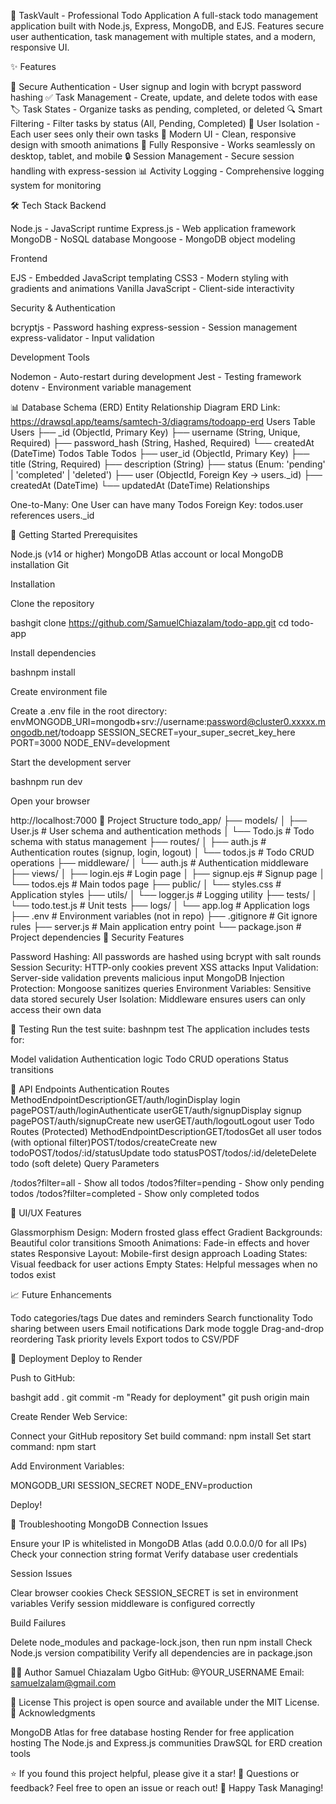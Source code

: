 📝 TaskVault - Professional Todo Application
A full-stack todo management application built with Node.js, Express, MongoDB, and EJS. Features secure user authentication, task management with multiple states, and a modern, responsive UI.

✨ Features

🔐 Secure Authentication - User signup and login with bcrypt password hashing
✅ Task Management - Create, update, and delete todos with ease
🏷️ Task States - Organize tasks as pending, completed, or deleted
🔍 Smart Filtering - Filter tasks by status (All, Pending, Completed)
👤 User Isolation - Each user sees only their own tasks
🎨 Modern UI - Clean, responsive design with smooth animations
📱 Fully Responsive - Works seamlessly on desktop, tablet, and mobile
🔒 Session Management - Secure session handling with express-session
📊 Activity Logging - Comprehensive logging system for monitoring

🛠️ Tech Stack
Backend

Node.js - JavaScript runtime
Express.js - Web application framework
MongoDB - NoSQL database
Mongoose - MongoDB object modeling

Frontend

EJS - Embedded JavaScript templating
CSS3 - Modern styling with gradients and animations
Vanilla JavaScript - Client-side interactivity

Security & Authentication

bcryptjs - Password hashing
express-session - Session management
express-validator - Input validation

Development Tools

Nodemon - Auto-restart during development
Jest - Testing framework
dotenv - Environment variable management

📊 Database Schema (ERD)
Entity Relationship Diagram
ERD Link: https://drawsql.app/teams/samtech-3/diagrams/todoapp-erd
Users Table
Users
├── _id (ObjectId, Primary Key)
├── username (String, Unique, Required)
├── password_hash (String, Hashed, Required)
└── createdAt (DateTime)
Todos Table
Todos
├── user_id (ObjectId, Primary Key)
├── title (String, Required)
├── description (String)
├── status (Enum: 'pending' | 'completed' | 'deleted')
├── user (ObjectId, Foreign Key → users._id)
├── createdAt (DateTime)
└── updatedAt (DateTime)
Relationships

One-to-Many: One User can have many Todos
Foreign Key: todos.user references users._id

🚦 Getting Started
Prerequisites

Node.js (v14 or higher)
MongoDB Atlas account or local MongoDB installation
Git

Installation

Clone the repository

bashgit clone https://github.com/SamuelChiazalam/todo-app.git
cd todo-app

Install dependencies

bashnpm install

Create environment file

Create a .env file in the root directory:
envMONGODB_URI=mongodb+srv://username:password@cluster0.xxxxx.mongodb.net/todoapp
SESSION_SECRET=your_super_secret_key_here
PORT=3000
NODE_ENV=development

Start the development server

bashnpm run dev

Open your browser

http://localhost:7000
📁 Project Structure
todo_app/
├── models/
│   ├── User.js              # User schema and authentication methods
│   └── Todo.js              # Todo schema with status management
├── routes/
│   ├── auth.js              # Authentication routes (signup, login, logout)
│   └── todos.js             # Todo CRUD operations
├── middleware/
│   └── auth.js              # Authentication middleware
├── views/
│   ├── login.ejs            # Login page
│   ├── signup.ejs           # Signup page
│   └── todos.ejs            # Main todos page
├── public/
│   └── styles.css           # Application styles
├── utils/
│   └── logger.js            # Logging utility
├── tests/
│   └── todo.test.js         # Unit tests
├── logs/
│   └── app.log              # Application logs
├── .env                     # Environment variables (not in repo)
├── .gitignore              # Git ignore rules
├── server.js               # Main application entry point
└── package.json            # Project dependencies
🔐 Security Features

Password Hashing: All passwords are hashed using bcrypt with salt rounds
Session Security: HTTP-only cookies prevent XSS attacks
Input Validation: Server-side validation prevents malicious input
MongoDB Injection Protection: Mongoose sanitizes queries
Environment Variables: Sensitive data stored securely
User Isolation: Middleware ensures users can only access their own data

🧪 Testing
Run the test suite:
bashnpm test
The application includes tests for:

Model validation
Authentication logic
Todo CRUD operations
Status transitions

📝 API Endpoints
Authentication Routes
MethodEndpointDescriptionGET/auth/loginDisplay login pagePOST/auth/loginAuthenticate userGET/auth/signupDisplay signup pagePOST/auth/signupCreate new userGET/auth/logoutLogout user
Todo Routes (Protected)
MethodEndpointDescriptionGET/todosGet all user todos (with optional filter)POST/todos/createCreate new todoPOST/todos/:id/statusUpdate todo statusPOST/todos/:id/deleteDelete todo (soft delete)
Query Parameters

/todos?filter=all - Show all todos
/todos?filter=pending - Show only pending todos
/todos?filter=completed - Show only completed todos

🎨 UI/UX Features

Glassmorphism Design: Modern frosted glass effect
Gradient Backgrounds: Beautiful color transitions
Smooth Animations: Fade-in effects and hover states
Responsive Layout: Mobile-first design approach
Loading States: Visual feedback for user actions
Empty States: Helpful messages when no todos exist

📈 Future Enhancements

 Todo categories/tags
 Due dates and reminders
 Search functionality
 Todo sharing between users
 Email notifications
 Dark mode toggle
 Drag-and-drop reordering
 Task priority levels
 Export todos to CSV/PDF

🚀 Deployment
Deploy to Render

Push to GitHub:

bashgit add .
git commit -m "Ready for deployment"
git push origin main

Create Render Web Service:

Connect your GitHub repository
Set build command: npm install
Set start command: npm start


Add Environment Variables:

MONGODB_URI
SESSION_SECRET
NODE_ENV=production


Deploy!

🐛 Troubleshooting
MongoDB Connection Issues

Ensure your IP is whitelisted in MongoDB Atlas (add 0.0.0.0/0 for all IPs)
Check your connection string format
Verify database user credentials

Session Issues

Clear browser cookies
Check SESSION_SECRET is set in environment variables
Verify session middleware is configured correctly

Build Failures

Delete node_modules and package-lock.json, then run npm install
Check Node.js version compatibility
Verify all dependencies are in package.json

👨‍💻 Author
Samuel Chiazalam Ugbo
GitHub: @YOUR_USERNAME
Email: samuelzalam@gmail.com

📄 License
This project is open source and available under the MIT License.
🙏 Acknowledgments

MongoDB Atlas for free database hosting
Render for free application hosting
The Node.js and Express.js communities
DrawSQL for ERD creation tools


⭐ If you found this project helpful, please give it a star!
📧 Questions or feedback? Feel free to open an issue or reach out!
🚀 Happy Task Managing!
